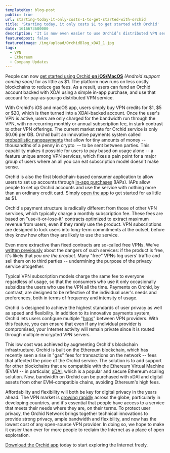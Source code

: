 ```yaml
---
templateKey: blog-post
public: true
url: starting-today-it-only-costs-1-to-get-started-with-orchid
title: 'Starting today, it only costs $1 to get started with Orchid'
date: 1616673600000
description: 'It is now even easier to use Orchid’s distributed VPN service.'
featuredpost: false
featuredimage: /img/upload/OrchidBlog_xDAI_1.jpg
tags:
  - VPN
  - Ethereum
  - Company Updates
---
```

People can now [get started using Orchid **on iOS/MacOS**](https://apps.apple.com/app/apple-store/id1474884867) *(Android support coming soon)* for as little as $1. The platform now runs on less costly blockchains to reduce gas fees. As a result, users can fund an Orchid account backed with XDAI using a simple in-app purchase, and use that account for pay-as-you-go distributed VPN service.

With Orchid's iOS and macOS app, users simply buy VPN credits for $1, $5 or $20, which is then turned into a XDAI-backed account. Once the user's VPN is active, users are only charged for the bandwidth run through the VPN, with no recurring monthly or annual subscription fee, in stark contrast to other VPN offerings. The current market rate for Orchid service is only $0.06 per GB. Orchid built an innovative payments system called [probabilistic nanopayments](/introducing-nanopayments/) that allow for tiny amounts of money -- thousandths of a penny in crypto  -- to be sent between parties. This capability makes it possible for users to pay based on usage alone -- a feature unique among VPN services, which fixes a pain point for a major group of users where an all you can eat subscription model doesn't make sense.

Orchid is also the first blockchain-based consumer application to allow users to set up accounts through [in-app purchases](/why-orchids-in-app-purchases-are-a-game-changer-for-dapp-usage/) (IAPs). IAPs allow people to set up Orchid accounts and use the service with nothing more than an ordinary credit card. Simply [open the app](https://apps.apple.com/app/apple-store/id1474884867) to get started for as little as $1.

Orchid's payment structure is radically different from those of other VPN services, which typically charge a monthly subscription fee. These fees are based on "use-it-or-lose-it" contracts optimized to extract maximum revenue from users, even if they rarely use the product. VPN subscriptions are designed to lock users into long-term commitments at the outset, before they know how often they are likely to use the service.

Even more extractive than fixed contracts are so-called free VPNs. We've [written previously](/should-you-leave-your-vpn-on-all-the-time/) about the dangers of such services: if the product is free, it's likely that *you are the product*. Many "free" VPNs log users' traffic and sell them on to third parties -- undermining the purpose of the privacy service altogether.

Typical VPN subscription models charge the same fee to everyone regardless of usage, so that the consumers who use it only occasionally subsidize the users who use the VPN all the time. Payments on Orchid, by contrast, are designed to be reflective of the individual user's needs and preferences, both in terms of frequency and intensity of usage.

Orchid is designed to achieve the highest standards of user privacy as well as speed and flexibility. In addition to its innovative payments system, Orchid lets users configure multiple "[hops](/what-is-a-hop/)" between VPN providers. With this feature, you can ensure that even if any individual provider is compromised, your Internet activity will remain private since it is routed through multiple encrypted VPN servers.

This low cost was achieved by augmenting Orchid's blockchain infrastructure. Orchid is built on the Ethereum blockchain, which has recently seen a rise in "gas" fees for transactions on the network -- fees that affected the price of the Orchid service. The solution is to add support for other blockchains that are compatible with the Ethereum Virtual Machine (EVM) -- in particular, [xDAI](https://www.xdaichain.com/), which is a popular and secure Ethereum scaling solution. Now, bandwidth on Orchid can be purchased with xDAI and digital assets from other EVM-compatible chains, avoiding Ethereum's high fees.

Affordability and flexibility will both be key for digital privacy in the years ahead. The VPN market is [growing rapidly](/what-the-global-vpn-markets-explosive-growth-means-for-orchid/) across the globe, particularly in developing countries, and it's essential that people have access to a service that meets their needs where they are, on their terms. To protect user privacy, the Orchid Network brings together technical innovations to provide strong privacy, ample bandwidth and flexibility, and now has the lowest cost of any open-source VPN provider. In doing so, we hope to make it easier than ever for more people to reclaim the Internet as a place of open exploration.

[Download the Orchid app](https://www.orchid.com/download) today to start exploring the Internet freely.